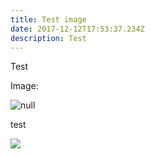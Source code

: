 ```yaml
---
title: Test image
date: 2017-12-12T17:53:37.234Z
description: Test
---
```



Test

Image:

![null](/images/Pope-Edouard-de-Beaumont-1844.jpg)

test

![](/images/gohugo-default-sample-hero-image.jpg)
